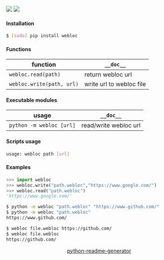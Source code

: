 <!--
https://pypi.org/project/readme-generator/
https://pypi.org/project/python-readme-generator/
-->

[![](https://img.shields.io/badge/OS-MacOS-blue.svg?longCache=True)]()
[![](https://img.shields.io/pypi/pyversions/webloc.svg?longCache=True)](https://pypi.org/project/webloc/)

#### Installation
```bash
$ [sudo] pip install webloc
```

#### Functions
function|`__doc__`
-|-
`webloc.read(path)` |return webloc url
`webloc.write(path, url)` |write url to webloc file

#### Executable modules
usage|`__doc__`
-|-
`python -m webloc [url]` |read/write webloc url

#### Scripts usage
```bash
usage: webloc path [url]
```

#### Examples
```python
>>> import webloc
>>> webloc.write("path.webloc","https://www.google.com/")
>>> webloc.read("path.webloc")
'https://www.google.com/'
```

```bash
$ python -m webloc "path.webloc" "https://www.github.com/"
$ python -m webloc "path.webloc"
https://www.github.com/
```

```bash
$ webloc file.webloc https://github.com/
$ webloc file.webloc
https://github.com/
```

<p align="center">
    <a href="https://pypi.org/project/python-readme-generator/">python-readme-generator</a>
</p>